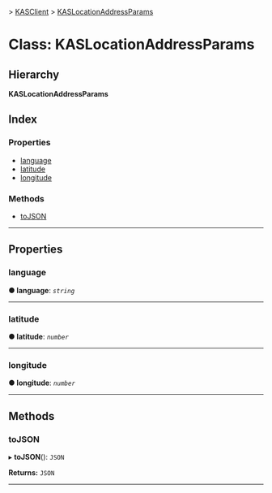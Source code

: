 [](../README.md) > [KASClient](../modules/kasclient.md) > [KASLocationAddressParams](../classes/kasclient.kaslocationaddressparams.md)

# Class: KASLocationAddressParams

## Hierarchy

**KASLocationAddressParams**

## Index

### Properties

* [language](kasclient.kaslocationaddressparams.md#language)
* [latitude](kasclient.kaslocationaddressparams.md#latitude)
* [longitude](kasclient.kaslocationaddressparams.md#longitude)
### Methods

* [toJSON](kasclient.kaslocationaddressparams.md#tojson)

---

## Properties

<a id="language"></a>

###  language

**● language**: *`string`*

___

<a id="latitude"></a>

###  latitude

**● latitude**: *`number`*

___

<a id="longitude"></a>

###  longitude

**● longitude**: *`number`*

___

## Methods

<a id="tojson"></a>

###  toJSON

▸ **toJSON**(): `JSON`

**Returns:** `JSON`

___

